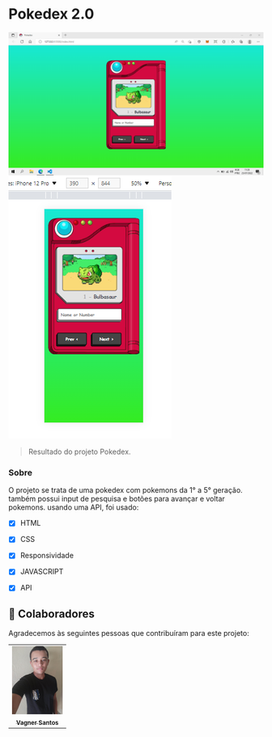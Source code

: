 # Pokedex 2.0



<img src="./assets/result.png" alt="result 01">
<img src="./assets/result2.png" alt="result 02">

> Resultado do projeto Pokedex.

### Sobre

O projeto se trata de uma pokedex com pokemons da 1° a 5° geração. também possui input de pesquisa e botões para avançar e voltar pokemons. usando uma API, foi usado:

- [x] HTML
- [x] CSS
- [x] Responsividade
- [x] JAVASCRIPT
- [x] API




## 🤝 Colaboradores

Agradecemos às seguintes pessoas que contribuíram para este projeto:

<table>
  <tr>
    <td align="center">
      <a href="#">
        <img src="./assets/vagner.jpg" width="100px;" alt="Foto do Vagner"/><br>
        <sub>
          <b>Vagner Santos</b>
        </sub>
      </a>
    </td>
  </tr>
</table>



